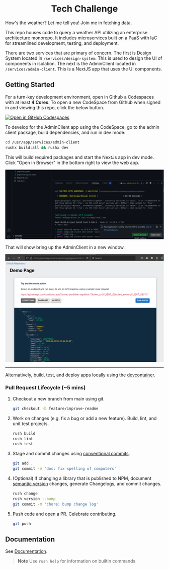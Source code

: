 <h1 align="center">Tech Challenge</h1>

How's the weather? Let me tell you! Join me in fetching data.

This repo houses code to query a weather API utilizing an enterprise
architecture monorepo. It includes microservices built on a PaaS with IaC for
streamlined development, testing, and deployment.

There are two services that are primary of concern. The first is Design System
located in `/services/design-system`. This is used to design the UI of components
in isolation. The next is the AdminClient located in `/services/admin-client`.
This is a NextJS app that uses the UI components.

## Getting Started

For a turn-key development environment, open in Github a Codespaces with at least **4 Cores**. To open a new CodeSpace from Github when signed in and viewing this repo, click the below button.

[![Open in GitHub Codespaces](https://github.com/codespaces/badge.svg)](https://github.com/codespaces/new?hide_repo_select=true&ref=main&repo=656233196&skip_quickstart=true&machine=standardLinux32gb&devcontainer_path=.devcontainer%2Fdevcontainer.json&geo=UsEast)

To develop for the AdminClient app using the CodeSpace, go to the admin client
package, build dependencies, and run in dev mode:

```bash
cd /usr/app/services/admin-client
rushx build:all && rushx dev
```

This will build required packages and start the NextJs app in dev mode. Click
"Open in Browser" in the bottom right to view the web app.

![Codespace](docs/codespace-open-in-browser.png)

That will show bring up the AdminClient in a new window.

![Codespace](docs/admin-client-app.png)

---

Alternatively, build, test, and deploy apps locally using the
[devcontainer](docs/devcontainer.md).

### Pull Request Lifecycle (~5 mins)

1. Checkout a new branch from main using git.

   ```bash
   git checkout -b feature/improve-readme
   ```

2. Work on changes (e.g. fix a bug or add a new feature). Build, lint, and unit
   test projects.

   ```bash
   rush build
   rush lint
   rush test
   ```

3. Stage and commit changes using
   [conventional commits](https://www.conventionalcommits.org/en/v1.0.0/#specification).

   ```bash
   git add .
   git commit -m 'doc: fix spelling of computers'
   ```

4. (Optional) If changing a library that is published to NPM, document
   [semantic version](https://semver.org/) changes, generate Changelogs, and
   commit changes.

   ```bash
   rush change
   rush version --bump
   git commit -m 'chore: bump change log'
   ```

5. Push code and open a PR. Celebrate contributing.

   ```bash
   git push
   ```

## Documentation

See [Documentation](docs/index.md).

> **Note** Use `rush help` for information on builtin commands.
